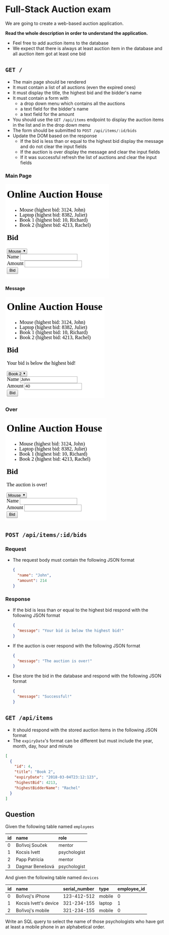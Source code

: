 # Full-Stack Auction exam

We are going to create a web-based auction application.

**Read the whole description in order to understand the application.**

- Feel free to add auction items to the database
- We expect that there is always at least auction item in the database
  and all auction item got at least one bid

## `GET /`

- The main page should be rendered
- It must contain a list of all auctions (even the expired ones)
- It must display the title, the highest bid and the bidder's name
- It must contain a form with
  - a drop down menu which contains all the auctions
  - a text field for the bidder's name
  - a text field for the amount
- You should use the `GET /api/items` endpoint to display the auction items in
  the list and in the drop down menu
- The form should be submitted to `POST /api/items/:id/bids`
- Update the DOM based on the response
  - If the bid is less than or equal to the highest bid display the message and
    do not clear the input fields
  - If the auction is over display the message and clear the input fields
  - If it was successful refresh the list of auctions and clear the input fields

### Main Page

![main page](assets/fullstack-main-page.png)

#### Message

![low bid page](assets/fullstack-low-bid-page.png)

### Over

![over bid page](assets/fullstack-over-bid-page.png)

## `POST /api/items/:id/bids`

### Request

- The request body must contain the following JSON format

  ```json
  {
    "name": "John",
    "amount": 214
  }
  ```

### Response

- If the bid is less than or equal to the highest bid respond with the following
  JSON format

  ```json
  {
    "message": "Your bid is below the highest bid!"
  }
  ```

- If the auction is over respond with the following JSON format

  ```json
  {
    "message": "The auction is over!"
  }
  ```

- Else store the bid in the database and respond with the following JSON format

  ```json
  {
    "message": "Successful!"
  }
  ```

## `GET /api/items`

- It should respond with the stored auction items in the following JSON format
- The `expiryDate`'s format can be different but must include the year, month,
  day, hour and minute

```json
[
  {
    "id": 4,
    "title": "Book 2",
    "expiryDate": "2018-03-04T23:12:123",
    "highestBid": 4213,
    "highestBidderName": "Rachel"
  }
]
```

## Question

Given the following table named `employees`

| id | name            | role         |
|:---|:----------------|:-------------|
| 0  | Bořivoj Souček  | mentor       |
| 1  | Kocsis Ivett    | psychologist |
| 2  | Papp Patrícia   | mentor       |
| 3  | Dagmar Benešová | psychologist |

And given the following table named `devices`

| id | name                  | serial_number | type   | employee_id |
|:---|:----------------------|:--------------|:-------|:------------|
| 0  | Bořivoj's iPhone      | 123-412-512   | mobile | 0           |
| 1  | Kocsis Ivett's device | 321-234-155   | laptop | 1           |
| 2  | Bořivoj's mobile      | 321-234-155   | mobile | 0           |

Write an SQL query to select the name of those psychologists who have got at
least a mobile phone in an alphabetical order.

